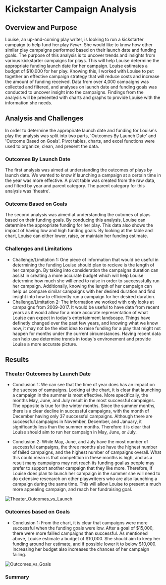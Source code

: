 # Kickstarter Campaign Analysis
## Overview and Purpose

Louise, an up-and-coming play writer, is looking to run a kickstarter campaign to help fund her play *Fever*. She would like to know how other similar play campaigns performed based on their launch date and funding goals. The purpose of this analysis is to uncover trends and insights from various kickstarter campaigns for plays. This will help Louise determine the appropriate funding launch date for her campaign. Louise estimates a budget of $10,000 for her play. Knowing this, I worked with Louise to put together an effective campaign strategy that will reduce costs and increase the amount of funding received. Data from over 4,000 campaigns was collected and filtered, and analyses on launch date and funding goals was conducted to uncover insight into the campaigns. Findings from the analysis will be presented with charts and graphs to provide Louise with the information she needs.

## Analysis and Challenges

In order to determine the appropirate launch date and funding for Louise's play the analysis was split into two parts, 'Outcomes By Launch Date' and 'Outcome Based on Goals'. Pivot tables, charts, and excel functions were used to organize, clean, and present the data. 

### Outcomes By Launch Date

The first analysis was aimed at understanding the outcomes of plays by launch date. We wanted to know if launching a campaign at a certain time in the year was more effective. A pivot table was created from the raw data, and filterd by year and parent category. The parent category for this analysis was 'theatre'. 

### Outcome Based on Goals

The second analysis was aimed at understanding the outomes of plays based on their funding goals. By conducing this analysis, Louise can determine the appropriate funding for her play. This data also shows the impact of having low and high funding goals. By looking at the table and chart, Louise can either lower, raise, or maintain her funding estimate. 

### Challenges and Limitations

- Challenge/Limitation 1: One piece of information that would be useful in determining the funding Louise should plan to recieve is the length of her campaign. By taking into consideration the campaigns duration can assist in creating a more accurate budget which will help Louise determine how much she will ened to raise in order to successsfully run her campaign. Additionally, knowing the length of her campaign can help us compare similar campaigns with her desired duration and find insight into how to efficiently run a campaign for her desired duration. 
- Challenge/Limitation 2: The information we worked with only looks at campaigns from 2009-2017. It would be useful to have data from recent years as it would allow for a more accurate representation of what Louise can expect in today's entertainment landscape. Things have definetly changed over the past few years, and knowing what we know now, it may not be the ebst idea to raise funding for a play that might not happen for months under the current circumstances. Having recent data can help use determine trends in today's environement and provide Louise a more accurate picture.  

## Results

### Theater Outcomes by Launch Date

- Conclusion 1: We can see that the time of year does has an impact on the success of campaigns. Looking at the chart, it is clear that launching a campaign in the summer is most effective. More specifically, the months May, June, and July result in the most successful campaigns. The opposite is true for the winter months. Since the summer months, there is a clear decline in successful campaigns, with the month of December having only 37 successful campaigns. Although there are successful campaigns in November, December, and January, it significantly less than the summer months. Therefore it is clear that Louise should aim to run her campaign in May, June, or July. 

- Conclusion 2: While May, June, and July have the most number of successful campaigns, the three months also have the highest number of failed campaigns, and the highest number of campaigns overall. What this could mean is that competition in these months is high, and as a result many campaigns may not reach its funding goal as people may prefer to support another campaign that they like more. Therefore, if Louise does plan to launch her campaign in the summer she will need to do extensive reseearch on other playwriteers who are also launching a campaign during the same time. This will allow Louise to present a much more appealing campaign, and reach her fundraising goal.

![Theater_Outcomes_vs_Launch](https://user-images.githubusercontent.com/76541288/109235100-01df9c00-779b-11eb-9212-5a2581440cea.png)

### Outcomes based on Goals

- Conclusion 1: From the chart, it is clear that campaigns were more successful when the funding goals were low. After a goal of $15,000, there were more failled campaigns than successful. As mentioned above, Louise estimate a budget of $10,000. She should aim to keep her funding around her estimate, and if possible lower it to below $10,000. Increasing her budget also increases the chances of her campaign failing. 

![Outcomes_vs_Goals](https://user-images.githubusercontent.com/76541288/109235185-2c315980-779b-11eb-92c9-532cd5205e4d.png)

### Summary
